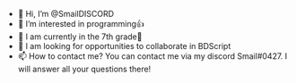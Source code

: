 - 👋 Hi, I’m @SmailDISCORD
- 👀 I’m interested in programming👍
- 🌱 I am currently in the 7th grade🥎
- 💞️ I am looking for opportunities to collaborate in BDScript
- 📫 How to contact me? You can contact me via my discord Smail#0427. I will answer all your questions there!

<!---
SmailDISCORD/SmailDISCORD is a ✨ special ✨ repository because its `README.md` (this file) appears on your GitHub profile.
You can click the Preview link to take a look at your changes.
--->
